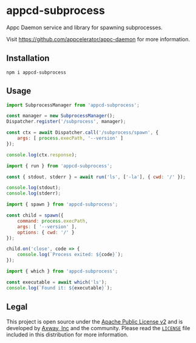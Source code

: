 # appcd-subprocess

Appc Daemon service and library for spawning subprocesses.

Visit https://github.com/appcelerator/appc-daemon for more information.

## Installation

	npm i appcd-subprocess

## Usage

```js
import SubprocessManager from 'appcd-subprocess';

const manager = new SubprocessManager();
Dispatcher.register('/subprocess', manager);

const ctx = await Dispatcher.call('/subprocess/spawn', {
	args: [ process.execPath, '--version' ]
});

console.log(ctx.response);
```

```js
import { run } from 'appcd-subprocess';

const { stdout, stderr } = await run('ls', ['-la'], { cwd: '/' });

console.log(stdout);
console.log(stderr);
```

```js
import { spawn } from 'appcd-subprocess';

const child = spawn({
	command: process.execPath,
	args: [ '--version' ],
	options: { cwd: '/' }
});

child.on('close', code => {
	console.log(`Process exited: ${code}`);
});
```

```js
import { which } from 'appcd-subprocess';

const executable = await which('ls');
console.log(`Found it: ${executable}`);
```

## Legal

This project is open source under the [Apache Public License v2][1] and is developed by
[Axway, Inc](http://www.axway.com/) and the community. Please read the [`LICENSE`][1] file included
in this distribution for more information.

[1]: https://github.com/appcelerator/appc-daemon/blob/master/packages/appcd-subprocess/LICENSE
